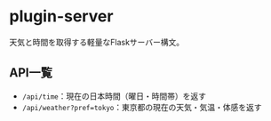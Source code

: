 # plugin-server

天気と時間を取得する軽量なFlaskサーバー構文。

## API一覧

- `/api/time`：現在の日本時間（曜日・時間帯）を返す
- `/api/weather?pref=tokyo`：東京都の現在の天気・気温・体感を返す

